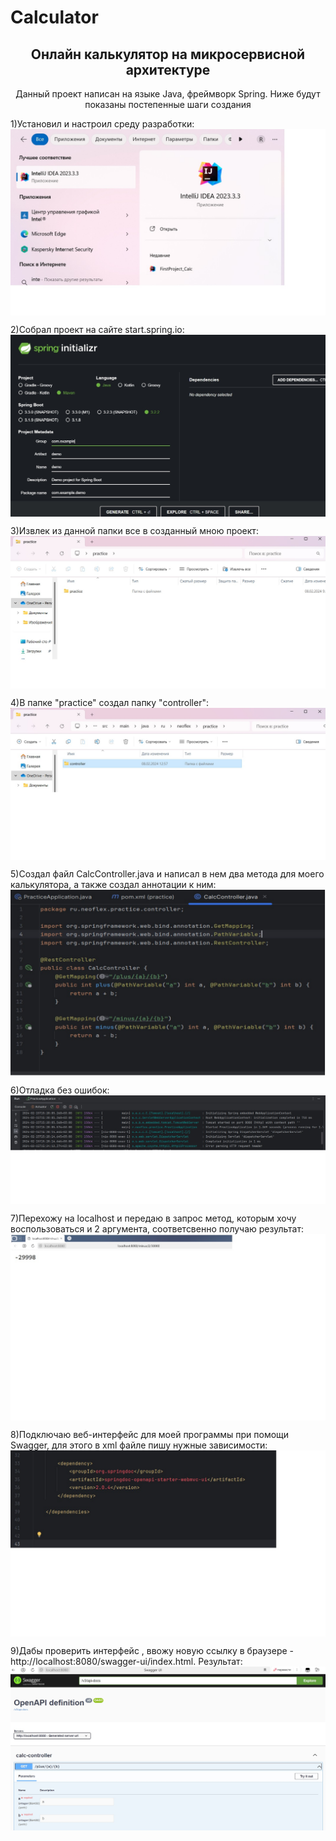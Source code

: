 # Calculator
<h2 align = 'center'>Онлайн калькулятор на микросервисной архитектуре</h2>
<p align = 'center'>Данный проект написан на языке Java, фреймворк Spring. Ниже будут показаны постепенные шаги создания</p>
1)Установил и настроил среду разработки:
<img align = 'center' src = "screen1.jpg">

2)Собрал проект на сайте start.spring.io:
<img align = 'center' src = "screen3.jpg">

3)Извлек из данной папки все в созданный мною проект:
<img align = 'center' src = "screen4.jpg">

4)В папке "practice" создал папку "controller":
<img align = 'center' src = "screen6.jpg">

5)Создал файл CalcController.java и написал в нем два метода для моего калькулятора, а также создал аннотации к ним:
<img align = 'center' src = "screen9.jpg">

6)Отладка без ошибок:
<img align = 'center' src = "screen10.jpg">

7)Перехожу на localhost и передаю в запрос метод, которым хочу воспользоваться и 2 аргумента, соответсвенно получаю результат:
<img align = 'center' src = "screen11.jpg">

8)Подключаю веб-интерфейс для моей программы при помощи Swagger, для этого  в xml файле пишу нужные зависимости:
<img align = 'center' src = "screen12.jpg">

9)Дабы проверить интерфейс , ввожу новую ссылку в браузере - http://localhost:8080/swagger-ui/index.html. Результат:
<img align = 'center' src = "screen13.jpg">
